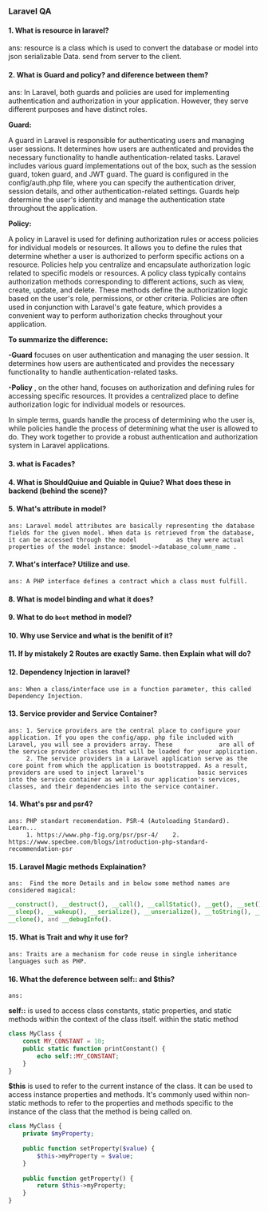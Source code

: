 ### Laravel QA
#### 1. What is resource in laravel?
  ans: resource is a class which is used to convert the database or model into json serializable Data. send from server to the client.
#### 2. What is Guard and policy? and diference between them?
  ans: In Laravel, both guards and policies are used for implementing authentication and authorization in your application. However, they serve different purposes and have distinct roles.

  __Guard:__
  
  A guard in Laravel is responsible for authenticating users and managing user sessions. It determines how users are authenticated and provides the necessary functionality to handle authentication-related tasks. Laravel includes various guard implementations out of the box, such as the session guard, token guard, and JWT guard.
  The guard is configured in the config/auth.php file, where you can specify the authentication driver, session details, and other authentication-related settings. Guards help determine the user's identity and manage the authentication state throughout the application.

  __Policy:__
  
  A policy in Laravel is used for defining authorization rules or access policies for individual models or resources. It allows you to define the rules that determine whether a user is authorized to perform specific actions on a resource. Policies help you centralize and encapsulate authorization logic related to specific models or resources.
  A policy class typically contains authorization methods corresponding to different actions, such as view, create, update, and delete. These methods define the authorization logic based on the user's role, permissions, or other criteria. Policies are often used in conjunction with Laravel's gate feature, which provides a convenient way to perform authorization checks throughout your application.

  __To summarize the difference:__

  __-Guard__ focuses on user authentication and managing the user session. It determines how users are authenticated and provides the       necessary functionality to handle authentication-related tasks.
  
  __-Policy__ , on the other hand, focuses on authorization and defining rules for accessing specific resources. It provides a               centralized place to define authorization logic for individual models or resources.

  In simple terms, guards handle the process of determining who the user is, while policies handle the process of determining what the user is allowed to do. They work together to provide a robust authentication and authorization system in Laravel applications.
#### 3. what is Facades?
#### 4. What is ShouldQuiue and Quiable in Quiue? What does these in backend (behind the scene)?
#### 5. What's attribute in model?
    ans: Laravel model attributes are basically representing the database fields for the given model. When data is retrieved from the database, it can be accessed through the model           as they were actual properties of the model instance: $model->database_column_name .
#### 7. What's interface? Utilize and use.
    ans: A PHP interface defines a contract which a class must fulfill.
#### 8. What is model binding and what it does?
#### 9. What to do `boot` method in model?
#### 10. Why use Service and what is the benifit of it?
#### 11. If by mistakely 2 Routes are exactly Same. then Explain what will do?
#### 12. Dependency Injection in laravel?
    ans: When a class/interface use in a function parameter, this called Dependency Injection.
#### 13. Service provider and Service Container?
    ans: 1. Service providers are the central place to configure your application. If you open the config/app. php file included with Laravel, you will see a providers array. These             are all of the service provider classes that will be loaded for your application.
         2. The service providers in a Laravel application serve as the core point from which the application is bootstrapped. As a result, providers are used to inject laravel's               basic services into the service container as well as our application's services, classes, and their dependencies into the service container.
#### 14. What's psr and psr4?
    ans: PHP standart recomendation. PSR-4 (Autoloading Standard).  Learn...
         1. https://www.php-fig.org/psr/psr-4/    2. https://www.specbee.com/blogs/introduction-php-standard-recommendation-psr
#### 15. Laravel Magic methods Explaination?
    ans:  Find the more Details and in below some method names are considered magical: 
```php
__construct(), __destruct(), __call(), __callStatic(), __get(), __set(), __isset(), __unset(),
__sleep(), __wakeup(), __serialize(), __unserialize(), __toString(), __invoke(), __set_state(),
__clone(), and __debugInfo().
```
#### 15. What is Trait and why it use for?
    ans: Traits are a mechanism for code reuse in single inheritance languages such as PHP.
#### 16. What the deference between self:: and $this?
    ans: 
  __self::__ is used to access class constants, static properties, and static methods within the context of the class itself. within the static method
```php
class MyClass {
    const MY_CONSTANT = 10;
    public static function printConstant() {
        echo self::MY_CONSTANT;
    }
}
```

   __$this__ is used to refer to the current instance of the class. It can be used to access instance properties and methods. It's commonly used within non-static methods to refer        to the properties and methods specific to the instance of the class that the method is being called on.
```php
class MyClass {
    private $myProperty;
    
    public function setProperty($value) {
        $this->myProperty = $value;
    }
    
    public function getProperty() {
        return $this->myProperty;
    }
}
```
